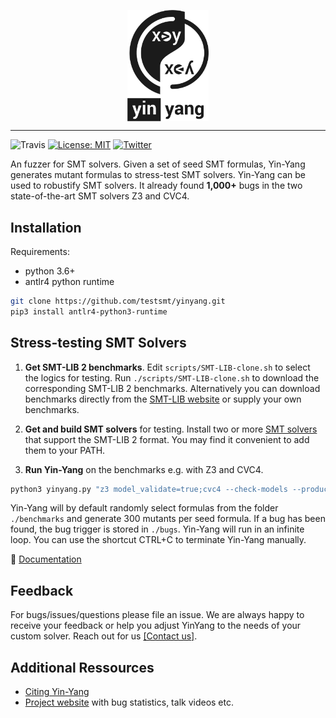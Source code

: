 <p align="center"><a><img width="130" alt="portfolio_view" align="center" src="media/logo.png"></a></p>

___________
![Travis](https://travis-ci.com/wintered/yinyang.svg?token=sgWHG8TT217zpf5KHHqh&branch=master) 
[![License: MIT](https://img.shields.io/badge/License-MIT-yellow.svg)](https://opensource.org/licenses/MIT)
[![Twitter](https://img.shields.io/twitter/follow/testsmtsolvers?style=social)](https://twitter.com/testsmtsolvers)


An fuzzer for SMT solvers. Given a set of seed SMT formulas, Yin-Yang generates mutant formulas to stress-test SMT solvers. Yin-Yang can be used to robustify SMT solvers. It already found **1,000+** bugs in the two state-of-the-art SMT solvers Z3 and CVC4.



Installation
------------
Requirements: 
- python 3.6+ 
- antlr4 python runtime  
``` bash
git clone https://github.com/testsmt/yinyang.git 
pip3 install antlr4-python3-runtime  
```


Stress-testing SMT Solvers
-------------
1. **Get SMT-LIB 2 benchmarks**. Edit `scripts/SMT-LIB-clone.sh` to select the logics for testing. Run `./scripts/SMT-LIB-clone.sh`
to download the corresponding SMT-LIB 2 benchmarks. Alternatively you can download benchmarks directly from the [SMT-LIB website](http://smtlib.cs.uiowa.edu/benchmarks.shtml) or supply your own benchmarks. 

2. **Get and build SMT solvers** for testing. Install two or more [SMT solvers](http://smtlib.cs.uiowa.edu/solvers.shtml) that support the SMT-LIB 2 format. You may find it convenient to add them to your PATH. 

3. **Run Yin-Yang** on the benchmarks e.g. with Z3 and CVC4.  
```bash
python3 yinyang.py "z3 model_validate=true;cvc4 --check-models --produce-models --incremental -q" benchmarks 
```

Yin-Yang will by default randomly select formulas from the folder `./benchmarks` and generate 300 mutants per seed formula. If a bug has been found, the bug trigger is stored in `./bugs`. Yin-Yang will run in an infinite loop. You can use the shortcut CTRL+C to terminate Yin-Yang manually.

:blue_book: [Documentation](docs/Documentation.md)

Feedback
---------
For bugs/issues/questions please file an issue. We are always happy to receive your feedback or help you adjust YinYang to the needs of your custom solver.
Reach out for us [[Contact us]](docs/Contributors.md).

Additional Ressources
----------
- [Citing Yin-Yang](docs/Citation.md)
- [Project website](https://testsmt.github.io/) with bug statistics, talk videos etc.
